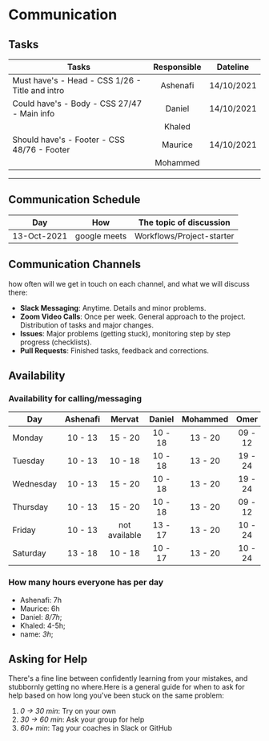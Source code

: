 # Communication

## Tasks

| Tasks                                           | Responsible |  Dateline  |
| ----------------------------------------------- | :---------: | :--------: |
| Must have's - Head - CSS 1/26 - Title and intro |  Ashenafi   | 14/10/2021 |
| Could have's - Body - CSS 27/47 - Main info     |   Daniel    | 14/10/2021 |
|                                                 |   Khaled    |            |
| Should have's - Footer - CSS 48/76 - Footer     |   Maurice   | 14/10/2021 |
|                                                 |  Mohammed   |            |

<!-- any general rules you'd like to set for your group? -->

---

## Communication Schedule

| Day         |     How      | The topic of discussion   |
| ----------- | :----------: | ------------------------- |
| 13-Oct-2021 | google meets | Workflows/Project-starter |

## Communication Channels

how often will we get in touch on each channel, and what we will discuss there:

- **Slack Messaging**: Anytime. Details and minor problems.
- **Zoom Video Calls**: Once per week. General approach to the project.
  Distribution of tasks and major changes.
- **Issues**: Major problems (getting stuck), monitoring step by step progress
  (checklists).
- **Pull Requests**: Finished tasks, feedback and corrections.

## Availability

### Availability for calling/messaging

| Day       | Ashenafi | Mervat  | Daniel  | Mohammed | Omer  |
| --------- | :------: | :-----: | :-----: | :------: | :-----: |
| Monday    | 10 - 13  | 15 - 20 | 10 - 18 | 13 - 20  | 09 - 12 |
| Tuesday   | 10 - 13  | 10 - 18 | 10 - 18 | 13 - 20  | 19 - 24 |
| Wednesday | 10 - 13  | 15 - 20 | 10 - 18 | 13 - 20  | 19 - 24 |
| Thursday  | 10 - 13  | 15 - 20 | 10 - 18 | 13 - 20  | 09 - 12 |
| Friday    | 10 - 13  | not available | 13 - 17 | 13 - 20  | 10 - 24 |
| Saturday  | 13 - 18  | 10 - 18 | 10 - 17 | 13 - 20  | 10 - 24 |


### How many hours everyone has per day

- Ashenafi: 7h
- Maurice: 6h
- Daniel: _8/7h_;
- Khaled: 4-5h;
- name: _3h_;

## Asking for Help

There's a fine line between confidently learning from your mistakes, and
stubbornly getting no where.Here is a general guide for when to ask for help
based on how long you've been stuck on the same problem:

1. _0 -> 30 min_: Try on your own
2. _30 -> 60 min_: Ask your group for help
3. _60+ min_: Tag your coaches in Slack or GitHub
